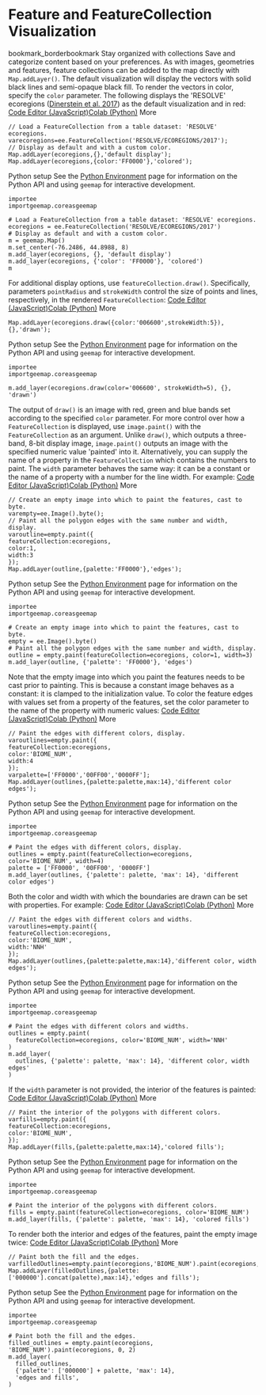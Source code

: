 
#  Feature and FeatureCollection Visualization 
bookmark_borderbookmark Stay organized with collections  Save and categorize content based on your preferences.
As with images, geometries and features, feature collections can be added to the map directly with `Map.addLayer()`. The default visualization will display the vectors with solid black lines and semi-opaque black fill. To render the vectors in color, specify the `color` parameter. The following displays the 'RESOLVE' ecoregions ([Dinerstein et al. 2017](https://academic.oup.com/bioscience/article/67/6/534/3102935)) as the default visualization and in red:
[Code Editor (JavaScript)](https://developers.google.com/earth-engine/guides/feature_collections_visualizing#code-editor-javascript-sample)[Colab (Python)](https://developers.google.com/earth-engine/guides/feature_collections_visualizing#colab-python-sample) More
```
// Load a FeatureCollection from a table dataset: 'RESOLVE' ecoregions.
varecoregions=ee.FeatureCollection('RESOLVE/ECOREGIONS/2017');
// Display as default and with a custom color.
Map.addLayer(ecoregions,{},'default display');
Map.addLayer(ecoregions,{color:'FF0000'},'colored');
```
Python setup
See the [ Python Environment](https://developers.google.com/earth-engine/guides/python_install) page for information on the Python API and using `geemap` for interactive development.
```
importee
importgeemap.coreasgeemap
```
```
# Load a FeatureCollection from a table dataset: 'RESOLVE' ecoregions.
ecoregions = ee.FeatureCollection('RESOLVE/ECOREGIONS/2017')
# Display as default and with a custom color.
m = geemap.Map()
m.set_center(-76.2486, 44.8988, 8)
m.add_layer(ecoregions, {}, 'default display')
m.add_layer(ecoregions, {'color': 'FF0000'}, 'colored')
m
```

For additional display options, use `featureCollection.draw()`. Specifically, parameters `pointRadius` and `strokeWidth` control the size of points and lines, respectively, in the rendered `FeatureCollection`:
[Code Editor (JavaScript)](https://developers.google.com/earth-engine/guides/feature_collections_visualizing#code-editor-javascript-sample)[Colab (Python)](https://developers.google.com/earth-engine/guides/feature_collections_visualizing#colab-python-sample) More
```
Map.addLayer(ecoregions.draw({color:'006600',strokeWidth:5}),{},'drawn');
```
Python setup
See the [ Python Environment](https://developers.google.com/earth-engine/guides/python_install) page for information on the Python API and using `geemap` for interactive development.
```
importee
importgeemap.coreasgeemap
```
```
m.add_layer(ecoregions.draw(color='006600', strokeWidth=5), {}, 'drawn')
```

The output of `draw()` is an image with red, green and blue bands set according to the specified `color` parameter.
For more control over how a `FeatureCollection` is displayed, use `image.paint()` with the `FeatureCollection` as an argument. Unlike `draw()`, which outputs a three-band, 8-bit display image, `image.paint()` outputs an image with the specified numeric value 'painted' into it. Alternatively, you can supply the name of a property in the `FeatureCollection` which contains the numbers to paint. The `width` parameter behaves the same way: it can be a constant or the name of a property with a number for the line width. For example:
[Code Editor (JavaScript)](https://developers.google.com/earth-engine/guides/feature_collections_visualizing#code-editor-javascript-sample)[Colab (Python)](https://developers.google.com/earth-engine/guides/feature_collections_visualizing#colab-python-sample) More
```
// Create an empty image into which to paint the features, cast to byte.
varempty=ee.Image().byte();
// Paint all the polygon edges with the same number and width, display.
varoutline=empty.paint({
featureCollection:ecoregions,
color:1,
width:3
});
Map.addLayer(outline,{palette:'FF0000'},'edges');
```
Python setup
See the [ Python Environment](https://developers.google.com/earth-engine/guides/python_install) page for information on the Python API and using `geemap` for interactive development.
```
importee
importgeemap.coreasgeemap
```
```
# Create an empty image into which to paint the features, cast to byte.
empty = ee.Image().byte()
# Paint all the polygon edges with the same number and width, display.
outline = empty.paint(featureCollection=ecoregions, color=1, width=3)
m.add_layer(outline, {'palette': 'FF0000'}, 'edges')
```

Note that the empty image into which you paint the features needs to be cast prior to painting. This is because a constant image behaves as a constant: it is clamped to the initialization value. To color the feature edges with values set from a property of the features, set the color parameter to the name of the property with numeric values:
[Code Editor (JavaScript)](https://developers.google.com/earth-engine/guides/feature_collections_visualizing#code-editor-javascript-sample)[Colab (Python)](https://developers.google.com/earth-engine/guides/feature_collections_visualizing#colab-python-sample) More
```
// Paint the edges with different colors, display.
varoutlines=empty.paint({
featureCollection:ecoregions,
color:'BIOME_NUM',
width:4
});
varpalette=['FF0000','00FF00','0000FF'];
Map.addLayer(outlines,{palette:palette,max:14},'different color edges');
```
Python setup
See the [ Python Environment](https://developers.google.com/earth-engine/guides/python_install) page for information on the Python API and using `geemap` for interactive development.
```
importee
importgeemap.coreasgeemap
```
```
# Paint the edges with different colors, display.
outlines = empty.paint(featureCollection=ecoregions, color='BIOME_NUM', width=4)
palette = ['FF0000', '00FF00', '0000FF']
m.add_layer(outlines, {'palette': palette, 'max': 14}, 'different color edges')
```

Both the color and width with which the boundaries are drawn can be set with properties. For example:
[Code Editor (JavaScript)](https://developers.google.com/earth-engine/guides/feature_collections_visualizing#code-editor-javascript-sample)[Colab (Python)](https://developers.google.com/earth-engine/guides/feature_collections_visualizing#colab-python-sample) More
```
// Paint the edges with different colors and widths.
varoutlines=empty.paint({
featureCollection:ecoregions,
color:'BIOME_NUM',
width:'NNH'
});
Map.addLayer(outlines,{palette:palette,max:14},'different color, width edges');
```
Python setup
See the [ Python Environment](https://developers.google.com/earth-engine/guides/python_install) page for information on the Python API and using `geemap` for interactive development.
```
importee
importgeemap.coreasgeemap
```
```
# Paint the edges with different colors and widths.
outlines = empty.paint(
  featureCollection=ecoregions, color='BIOME_NUM', width='NNH'
)
m.add_layer(
  outlines, {'palette': palette, 'max': 14}, 'different color, width edges'
)
```

If the `width` parameter is not provided, the interior of the features is painted:
[Code Editor (JavaScript)](https://developers.google.com/earth-engine/guides/feature_collections_visualizing#code-editor-javascript-sample)[Colab (Python)](https://developers.google.com/earth-engine/guides/feature_collections_visualizing#colab-python-sample) More
```
// Paint the interior of the polygons with different colors.
varfills=empty.paint({
featureCollection:ecoregions,
color:'BIOME_NUM',
});
Map.addLayer(fills,{palette:palette,max:14},'colored fills');
```
Python setup
See the [ Python Environment](https://developers.google.com/earth-engine/guides/python_install) page for information on the Python API and using `geemap` for interactive development.
```
importee
importgeemap.coreasgeemap
```
```
# Paint the interior of the polygons with different colors.
fills = empty.paint(featureCollection=ecoregions, color='BIOME_NUM')
m.add_layer(fills, {'palette': palette, 'max': 14}, 'colored fills')
```

To render both the interior and edges of the features, paint the empty image twice:
[Code Editor (JavaScript)](https://developers.google.com/earth-engine/guides/feature_collections_visualizing#code-editor-javascript-sample)[Colab (Python)](https://developers.google.com/earth-engine/guides/feature_collections_visualizing#colab-python-sample) More
```
// Paint both the fill and the edges.
varfilledOutlines=empty.paint(ecoregions,'BIOME_NUM').paint(ecoregions,0,2);
Map.addLayer(filledOutlines,{palette:['000000'].concat(palette),max:14},'edges and fills');
```
Python setup
See the [ Python Environment](https://developers.google.com/earth-engine/guides/python_install) page for information on the Python API and using `geemap` for interactive development.
```
importee
importgeemap.coreasgeemap
```
```
# Paint both the fill and the edges.
filled_outlines = empty.paint(ecoregions, 'BIOME_NUM').paint(ecoregions, 0, 2)
m.add_layer(
  filled_outlines,
  {'palette': ['000000'] + palette, 'max': 14},
  'edges and fills',
)
```


